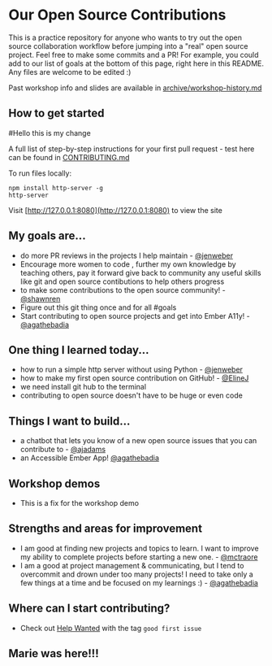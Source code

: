 # Our Open Source Contributions

This is a practice repository for anyone who wants to try out the open source
collaboration workflow before jumping into a "real" open source project. Feel free
to make some commits and a PR! For example, you could add to our list of
goals at the bottom of this page, right here in this README. Any files
are welcome to be edited :)

Past workshop info and slides are available in [archive/workshop-history.md](archive/workshop-history.md)

## How to get started
#Hello this is my change

A full list of step-by-step instructions for your first pull request - test here
can be found in [CONTRIBUTING.md](CONTRIBUTING.md)

To run files locally:

```
npm install http-server -g
http-server

```

Visit [http://127.0.0.1:8080](http://127.0.0.1:8080) to view the site

## My goals are...

- do more PR reviews in the projects I help maintain - [@jenweber](https://github.com/jenweber)
- Encourage more women to code , further my own knowledge by teaching others, pay it forward give back to community any useful skills like git and open source contibutions to help others progress
- to make some contributions to the open source community! - [@shawnren](https://github.com/shawnren)
- Figure out this git thing once and for all #goals
- Start contributing to open source projects and get into Ember A11y! - [@agathebadia](https://github.com/Agathebadia)

## One thing I learned today...

- how to run a simple http server without using Python - [@jenweber](https://github.com/jenweber)
- how to make my first open source contribution on GitHub! - [@ElineJ](https://github.com/ElineJ)
- we need install git hub to the terminal
- contributing to open source doesn't have to be huge or even code

## Things I want to build...

- a chatbot that lets you know of a new open source issues that you can contribute to - [@ajadams](https://github.com/ajadams)
- an Accessible Ember App! [@agathebadia](https://github.com/Agathebadia)

## Workshop demos
- This is a fix for the workshop demo

## Strengths and areas for improvement
- I am good at finding new projects and topics to learn. I want to improve my ability to complete projects before starting a new one. - [@mctraore](https://github.com/mctraore)
- I am a good at project management & communicating, but I tend to overcommit and drown under too many projects! I need to take only a few things at a time and be focused on my learnings :) - [@agathebadia](https://github.com/Agathebadia)

## Where can I start contributing?
- Check out [Help Wanted](https://help-wanted.emberjs.com/ember-learn) with the tag `good first issue`

## Marie was here!!!
